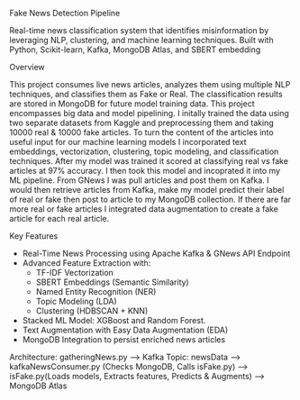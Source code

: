 Fake News Detection Pipeline

Real-time news classification system that identifies misinformation by leveraging NLP, clustering, and machine learning techniques. Built with Python, Scikit-learn, Kafka, MongoDB Atlas, and SBERT embedding

Overview

This project consumes live news articles, analyzes them using multiple NLP techniques, and classifies them as Fake or Real. The classification results are stored in MongoDB for future model training data. This project encompasses big data and model pipelining.
I initally trained the data using two separate datasets from Kaggle and preprocessing them and taking 10000 real & 10000 fake articles. To turn the content of the articles into useful input for our machine learning models I incorporated text embeddings, vectorization,
clustering, topic modeling, and classification techniques. After my model was trained it scored at classifying real vs fake articles at 97% accuracy. I then took this model and incoprated it into my ML pipeline. From GNews I was pull articles and post them on Kafka.
I would then retrieve articles from Kafka, make my model predict their label of real or fake then post to article to my MongoDB collection. If there are far more real or fake articles I integrated data augmentation to create a fake article for each real article.

Key Features
- Real-Time News Processing using Apache Kafka & GNews API Endpoint
- Advanced Feature Extraction with:
  - TF-IDF Vectorization
  - SBERT Embeddings (Semantic Similarity)
  - Named Entity Recognition (NER)
  - Topic Modeling (LDA)
  - Clustering (HDBSCAN + KNN)
- Stacked ML Model: XGBoost and Random Forest.
- Text Augmentation with Easy Data Augmentation (EDA)
- MongoDB Integration to persist enriched news articles

Architecture:
gatheringNews.py --> Kafka Topic: newsData --> kafkaNewsConsumer.py (Checks MongoDB, Calls isFake.py) --> isFake.py(Loads models, Extracts features, Predicts & Augments) --> MongoDB Atlas 
